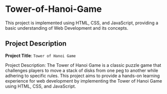 # Tower-of-Hanoi-Game
This project is implemented using HTML, CSS, and JavaScript, providing a basic understanding of Web Development and its concepts.

## Project Description
**Project Title**: `Tower of Hanoi Game`

Project Description:
The Tower of Hanoi Game is a classic puzzle game that challenges players to move a stack of disks from one peg to another while adhering to specific rules. This project aims to provide a hands-on learning experience for web development by implementing the Tower of Hanoi Game using HTML, CSS, and JavaScript.
